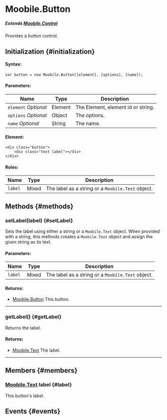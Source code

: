 Moobile.Button
================================================================================

##### Extends *[Moobile.Control](Control/Control.md)*

Provides a button control.

Initialization {#initialization}
--------------------------------------------------------------------------------

#### Syntax:

	var button = new Moobile.Button([element], [options], [name]);

#### Parameters:

Name                 | Type    | Description
-------------------- | ------- | -----------
`element` *Optional* | Element | The Element, element id or string.
`options` *Optional* | Object  | The options.
`name`    *Optional* | String  | The name.

#### Element:

	<div class="button">
		<div class="text label"></div>
	</div>

#### Roles:

Name    | Type  | Description
------- | ----- | -----------
`label` | Mixed | The label as a string or a `Moobile.Text` object.

Methods {#methods}
--------------------------------------------------------------------------------

### setLabel(label) {#setLabel}

Sets the label using either a string or a `Moobile.Text` object. When provided with a string, this methods creates a `Moobile.Text` object and assign the given string as its text.

#### Parameters:

Name    | Type  | Description
------- | ----- | -----------
`label` | Mixed | The label as a string or a `Moobile.Text` object.

#### Returns:

- [Moobile.Button](Control/Button.md) This button.

-----

### getLabel() {#getLabel}

Returns the label.

#### Returns:

- [Moobile.Text](Control/Text.md) The label.

-----

Members {#members}
--------------------------------------------------------------------------------

### [Moobile.Text](Control/Text.md) label {#label}

This button's label.

Events {#events}
--------------------------------------------------------------------------------